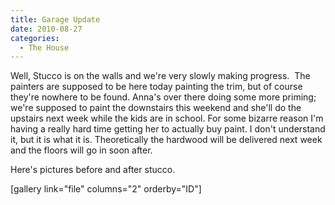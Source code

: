 ```yaml
---
title: Garage Update
date: 2010-08-27
categories: 
  - The House
---
```


Well, Stucco is on the walls and we're very slowly making progress.  The painters are supposed to be here today painting the trim, but of course they're nowhere to be found. Anna's over there doing some more priming; we're supposed to paint the downstairs this weekend and she'll do the upstairs next week while the kids are in school. For some bizarre reason I'm having a really hard time getting her to actually buy paint. I don't understand it, but it is what it is. Theoretically the hardwood will be delivered next week and the floors will go in soon after.

Here's pictures before and after stucco.

\[gallery link="file" columns="2" orderby="ID"\]

